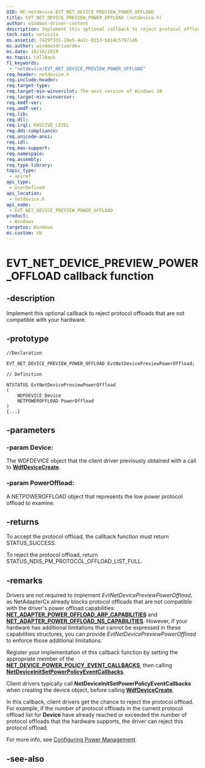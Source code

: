 ```yaml
---
UID: NC:netdevice.EVT_NET_DEVICE_PREVIEW_POWER_OFFLOAD
title: EVT_NET_DEVICE_PREVIEW_POWER_OFFLOAD (netdevice.h)
author: windows-driver-content
description: Implement this optional callback to reject protocol offloads that are not compatible with your hardware.
tech.root: netvista
ms.assetid: 7429f331-19e5-4a1c-8153-b814c57871d6
ms.author: windowsdriverdev
ms.date: 10/10/2019
ms.topic: callback
f1_keywords:
 - "netdevice/EVT_NET_DEVICE_PREVIEW_POWER_OFFLOAD"
req.header: netdevice.h
req.include-header:
req.target-type:
req.target-min-winverclnt: The next version of Windows 10
req.target-min-winversvr:
req.kmdf-ver:
req.umdf-ver:
req.lib:
req.dll:
req.irql: PASSIVE_LEVEL
req.ddi-compliance:
req.unicode-ansi:
req.idl:
req.max-support:
req.namespace:
req.assembly:
req.type-library: 
topic_type: 
 - apiref
api_type: 
 - UserDefined
api_location: 
 - netdevice.h
api_name: 
 - EVT_NET_DEVICE_PREVIEW_POWER_OFFLOAD
product: 
 - Windows
targetos: Windows
ms.custom: Vb
---
```


# EVT_NET_DEVICE_PREVIEW_POWER_OFFLOAD callback function

## -description

Implement this optional callback to reject protocol offloads that are not compatible with your hardware.

## -prototype

```
//Declaration

EVT_NET_DEVICE_PREVIEW_POWER_OFFLOAD EvtNetDevicePreviewPowerOffload; 

// Definition

NTSTATUS EvtNetDevicePreviewPowerOffload 
(
	WDFDEVICE Device
	NETPOWEROFFLOAD PowerOffload
)
{...}

```

## -parameters

### -param Device: 

The WDFDEVICE object that the client driver previously obtained with a call to [**WdfDeviceCreate**](../wdfdevice/nf-wdfdevice-wdfdevicecreate.md).

### -param PowerOffload: 

A NETPOWEROFFLOAD object that represents the low power protocol offload to examine.

## -returns

To accept the protocol offload, the callback function must return STATUS_SUCCESS.

To reject the protocol offload, return STATUS_NDIS_PM_PROTOCOL_OFFLOAD_LIST_FULL.

## -remarks

Drivers are not required to implement *EvtNetDevicePreviewPowerOffload*, as NetAdapterCx already blocks protocol offloads that are not compatible with the driver's power offload capabilities: [**NET_ADAPTER_POWER_OFFLOAD_ARP_CAPABILITIES**](../netadapter/ns-netadapter-_net_adapter_power_offload_arp_capabilities.md) and [**NET_ADAPTER_POWER_OFFLOAD_NS_CAPABILITIES**](../netadapter/ns-netadapter-_net_adapter_power_offload_ns_capabilities.md). However, if your hardware has additional limitations that cannot be expressed in these capabilities structures, you can provide *EvtNetDevicePreviewPowerOffload* to enforce those additional limitations.

Register your implementation of this callback function by setting the appropriate member of the [**NET_DEVICE_POWER_POLICY_EVENT_CALLBACKS**](../netdevice/ns-netdevice-_net_device_power_policy_event_callbacks.md), then calling [**NetDeviceInitSetPowerPolicyEventCallbacks**](../netdevice/nf-netdevice-netdeviceinitsetpowerpolicyeventcallbacks.md).

Client drivers typically call **NetDeviceInitSetPowerPolicyEventCallbacks** when creating the device object, before calling [**WdfDeviceCreate**](../wdfdevice/nf-wdfdevice-wdfdevicecreate.md).

In this callback, client drivers get the chance to reject the protocol offload. For example, if the number of protocol offloads in the current protocol offload list for **Device** have already reached or exceeded the number of protocol offloads that the hardware supports, the driver can reject this protocol offload.

For more info, see [Configuring Power Management](https://docs.microsoft.com/windows-hardware/drivers/netcx/configuring-power-management).

## -see-also